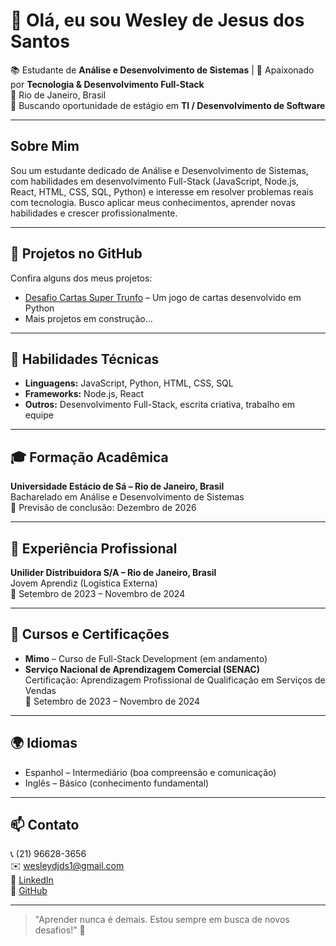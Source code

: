 # 👋 Olá, eu sou Wesley de Jesus dos Santos

📚 Estudante de **Análise e Desenvolvimento de Sistemas** | 🚀 Apaixonado por **Tecnologia & Desenvolvimento Full-Stack**  
📍 Rio de Janeiro, Brasil  
💼 Buscando oportunidade de estágio em **TI / Desenvolvimento de Software**

---

## Sobre Mim
Sou um estudante dedicado de Análise e Desenvolvimento de Sistemas, com habilidades em desenvolvimento Full-Stack (JavaScript, Node.js, React, HTML, CSS, SQL, Python) e interesse em resolver problemas reais com tecnologia. Busco aplicar meus conhecimentos, aprender novas habilidades e crescer profissionalmente.

---

## 📂 Projetos no GitHub
Confira alguns dos meus projetos:  
- [Desafio Cartas Super Trunfo](https://github.com/wesleydjds1-max/Desafio-Cartas-Super-Trunfo) – Um jogo de cartas desenvolvido em Python  
- Mais projetos em construção…

---

## 🎯 Habilidades Técnicas
- **Linguagens:** JavaScript, Python, HTML, CSS, SQL  
- **Frameworks:** Node.js, React  
- **Outros:** Desenvolvimento Full-Stack, escrita criativa, trabalho em equipe  

---

## 🎓 Formação Acadêmica
**Universidade Estácio de Sá – Rio de Janeiro, Brasil**  
Bacharelado em Análise e Desenvolvimento de Sistemas  
📅 Previsão de conclusão: Dezembro de 2026  

---

## 💼 Experiência Profissional
**Unilider Distribuidora S/A – Rio de Janeiro, Brasil**  
Jovem Aprendiz (Logística Externa)  
📅 Setembro de 2023 – Novembro de 2024  

---

## 🌱 Cursos e Certificações
- **Mimo** – Curso de Full-Stack Development (em andamento)  
- **Serviço Nacional de Aprendizagem Comercial (SENAC)**  
  Certificação: Aprendizagem Profissional de Qualificação em Serviços de Vendas  
  📅 Setembro de 2023 – Novembro de 2024  

---

## 🌍 Idiomas
- Espanhol – Intermediário (boa compreensão e comunicação)  
- Inglês – Básico (conhecimento fundamental)  

---

## 📫 Contato
📞 (21) 96628-3656  
✉️ [wesleydjds1@gmail.com](mailto:wesleydjds1@gmail.com)  
🔗 [LinkedIn](https://linkedin.com/in/wesley-de-jesus-29a244338)  
🔗 [GitHub](https://github.com/wesleydjds1-max)  

---

> "Aprender nunca é demais. Estou sempre em busca de novos desafios!" 🚀
